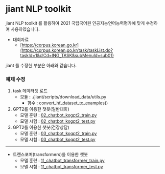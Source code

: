 # jiant NLP toolkit

jiant NLP toolkit 를 활용하여
2021 국립국어원 인공지능언어능력평가에 맞게 수정하여 사용하였습니다.

- 대회자료
    - [https://corpus.korean.go.kr](https://corpus.korean.go.kr/task/taskList.do?taskId=1&clCd=ING_TASK&subMenuId=sub01)


jiant 를 수정한 부분은 아래와 같습니다.

### 예제 수정
1. task 데이터셋 로드 
    - 모듈 : ./jiant/scripts/download_data/utils.py
        - 함수 : convert_hf_dataset_to_examples()
2. GPT2를 이용한 챗봇(일반대화)
    - 모델 훈련 : [02_chatbot_kogpt2_train.py](https://github.com/rightlit/nlp2/blob/main/examples/02_chatbot_kogpt2_train.py)
    - 모델 시험 : [02_chatbot_kogpt2_test.py](https://github.com/rightlit/nlp2/blob/main/examples/02_chatbot_kogpt2_test.py)
3. GPT2를 이용한 챗봇(건강상담)
    - 모델 훈련 : [03_chatbot_kogpt2_train.py](https://github.com/rightlit/nlp2/blob/main/examples/03_chatbot_kogpt2_train.py)
    - 모델 시험 : [03_chatbot_kogpt2_test.py](https://github.com/rightlit/nlp2/blob/main/examples/03_chatbot_kogpt2_test.py)
- - -
* 트랜스포머(transformers)를 이용한 챗봇 
    - 모델 훈련 : [11_chatbot_transformer_train.py](https://github.com/rightlit/nlp2/blob/main/examples/11_chatbot_transformer_train.py)
    - 모델 시험 : [11_chatbot_transformer_test.py](https://github.com/rightlit/nlp2/blob/main/examples/11_chatbot_transformer_test.py)
